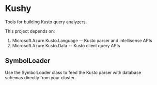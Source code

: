 # Kushy
Tools for building Kusto query analyzers.

This project depends on:
1. Microsoft.Azure.Kusto.Language      -- Kusto parser and intellisense APIs
2. Microsoft.Azure.Kusto.Data          -- Kusto client query APIs

## SymbolLoader
Use the SymbolLoader class to feed the Kusto parser with database schemas directly from your cluster.
